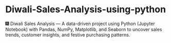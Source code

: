 # Diwali-Sales-Analysis-using-python

🎆 Diwali Sales Analysis — A data-driven project using Python (Jupyter Notebook) with Pandas, NumPy, Matplotlib, and Seaborn to uncover sales trends, customer insights, and festive purchasing patterns.
